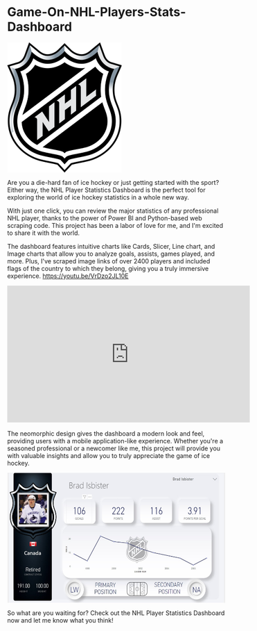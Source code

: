 # Game-On-NHL-Players-Stats-Dashboard

<img align="center" src="Image/Logo.png" height=300>


Are you a die-hard fan of ice hockey or just getting started with the sport? Either way, the NHL Player Statistics Dashboard is the perfect tool for exploring the world of ice hockey statistics in a whole new way.

With just one click, you can review the major statistics of any professional NHL player, thanks to the power of Power BI and Python-based web scraping code. This project has been a labor of love for me, and I'm excited to share it with the world.

The dashboard features intuitive charts like Cards, Slicer, Line chart, and Image charts that allow you to analyze goals, assists, games played, and more. Plus, I've scraped image links of over 2400 players and included flags of the country to which they belong, giving you a truly immersive experience.
https://youtu.be/VrDzo2JL10E
<iframe width="560" height="315" src="https://youtu.be/VrDzo2JL10E" frameborder="0" allowfullscreen></iframe>

The neomorphic design gives the dashboard a modern look and feel, providing users with a mobile application-like experience. Whether you're a seasoned professional or a newcomer like me, this project will provide you with valuable insights and allow you to truly appreciate the game of ice hockey.

<img align="center" src="Image/Screenshot.jpg" height=300>


So what are you waiting for? Check out the NHL Player Statistics Dashboard now and let me know what you think!
